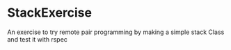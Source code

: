 StackExercise
=============

An exercise to try remote pair programming by making a simple stack Class and test it with rspec
